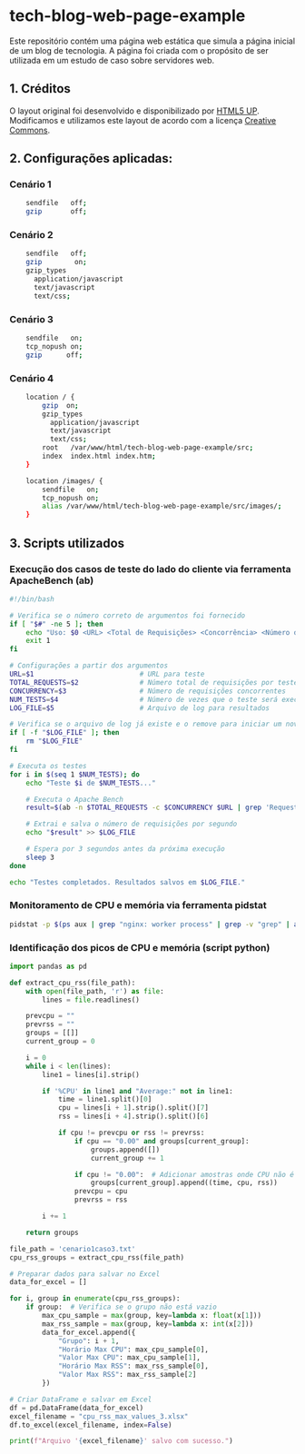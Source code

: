 # tech-blog-web-page-example
Este repositório contém uma página web estática que simula a página inicial de um blog de tecnologia. A página foi criada com o propósito de ser utilizada em um estudo de caso sobre servidores web.

## 1. Créditos

O layout original foi desenvolvido e disponibilizado por [HTML5 UP](https://html5up.net/). Modificamos e utilizamos este layout de acordo com a licença [Creative Commons](https://html5up.net/license).

## 2. Configurações aplicadas:

### Cenário 1

```bash
    sendfile   off;
    gzip       off;
```

### Cenário 2

```bash
    sendfile   off;
    gzip        on;
    gzip_types
      application/javascript
      text/javascript
      text/css;
```

### Cenário 3

```bash
    sendfile   on;
    tcp_nopush on;
    gzip      off;
```

### Cenário 4

```bash
    location / {
        gzip  on;
        gzip_types
          application/javascript
          text/javascript
          text/css;
        root   /var/www/html/tech-blog-web-page-example/src;
        index  index.html index.htm;
    }

    location /images/ {
        sendfile   on;
        tcp_nopush on;
        alias /var/www/html/tech-blog-web-page-example/src/images/;
    }
```

## 3. Scripts utilizados

### Execução dos casos de teste do lado do cliente via ferramenta ApacheBench (ab)

```bash
#!/bin/bash

# Verifica se o número correto de argumentos foi fornecido
if [ "$#" -ne 5 ]; then
    echo "Uso: $0 <URL> <Total de Requisições> <Concorrência> <Número de Testes> <Arquivo de Log>"
    exit 1
fi

# Configurações a partir dos argumentos
URL=$1                          # URL para teste
TOTAL_REQUESTS=$2               # Número total de requisições por teste
CONCURRENCY=$3                  # Número de requisições concorrentes
NUM_TESTS=$4                    # Número de vezes que o teste será executado
LOG_FILE=$5                     # Arquivo de log para resultados

# Verifica se o arquivo de log já existe e o remove para iniciar um novo
if [ -f "$LOG_FILE" ]; then
    rm "$LOG_FILE"
fi

# Executa os testes
for i in $(seq 1 $NUM_TESTS); do
    echo "Teste $i de $NUM_TESTS..."

    # Executa o Apache Bench
    result=$(ab -n $TOTAL_REQUESTS -c $CONCURRENCY $URL | grep 'Requests per second')

    # Extrai e salva o número de requisições por segundo
    echo "$result" >> $LOG_FILE

    # Espera por 3 segundos antes da próxima execução
    sleep 3
done

echo "Testes completados. Resultados salvos em $LOG_FILE."
```


### Monitoramento de CPU e memória via ferramenta pidstat

```bash
pidstat -p $(ps aux | grep "nginx: worker process" | grep -v "grep" | awk '{print $2}') -u -r 1 > cen1amo1.txt
```

### Identificação dos picos de CPU e memória (script python)

```python
import pandas as pd

def extract_cpu_rss(file_path):
    with open(file_path, 'r') as file:
        lines = file.readlines()

    prevcpu = ""
    prevrss = ""
    groups = [[]]
    current_group = 0

    i = 0
    while i < len(lines):
        line1 = lines[i].strip()

        if '%CPU' in line1 and "Average:" not in line1:
            time = line1.split()[0]
            cpu = lines[i + 1].strip().split()[7]
            rss = lines[i + 4].strip().split()[6]

            if cpu != prevcpu or rss != prevrss:
                if cpu == "0.00" and groups[current_group]:
                    groups.append([])
                    current_group += 1

                if cpu != "0.00":  # Adicionar amostras onde CPU não é zero
                    groups[current_group].append((time, cpu, rss))
                prevcpu = cpu
                prevrss = rss

        i += 1

    return groups

file_path = 'cenario1caso3.txt'
cpu_rss_groups = extract_cpu_rss(file_path)

# Preparar dados para salvar no Excel
data_for_excel = []

for i, group in enumerate(cpu_rss_groups):
    if group:  # Verifica se o grupo não está vazio
        max_cpu_sample = max(group, key=lambda x: float(x[1]))
        max_rss_sample = max(group, key=lambda x: int(x[2]))
        data_for_excel.append({
            "Grupo": i + 1,
            "Horário Max CPU": max_cpu_sample[0],
            "Valor Max CPU": max_cpu_sample[1],
            "Horário Max RSS": max_rss_sample[0],
            "Valor Max RSS": max_rss_sample[2]
        })

# Criar DataFrame e salvar em Excel
df = pd.DataFrame(data_for_excel)
excel_filename = "cpu_rss_max_values_3.xlsx"
df.to_excel(excel_filename, index=False)

print(f"Arquivo '{excel_filename}' salvo com sucesso.")
```
